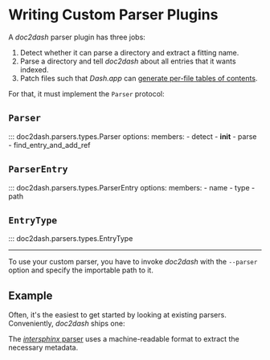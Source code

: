 # Writing Custom Parser Plugins

A *doc2dash* parser plugin has three jobs:

1. Detect whether it can parse a directory and extract a fitting name.
2. Parse a directory and tell *doc2dash* about all entries that it wants indexed.
3. Patch files such that *Dash.app* can [generate per-file tables of contents](https://kapeli.com/docsets#tableofcontents).

For that, it must implement the `Parser` protocol:

## `Parser`

::: doc2dash.parsers.types.Parser
    options:
      members:
        - detect
        - __init__
        - parse
        - find_entry_and_add_ref


## `ParserEntry`

::: doc2dash.parsers.types.ParserEntry
    options:
      members:
        - name
        - type
        - path

## `EntryType`

::: doc2dash.parsers.types.EntryType


---

To use your custom parser, you have to invoke *doc2dash* with the `--parser` option and specify the importable path to it.


## Example

Often, it's the easiest to get started by looking at existing parsers.
Conveniently, *doc2dash* ships one:

The [*intersphinx* parser](https://github.com/hynek/doc2dash/blob/main/src/doc2dash/parsers/intersphinx.py) uses a machine-readable format to extract the necessary metadata.
